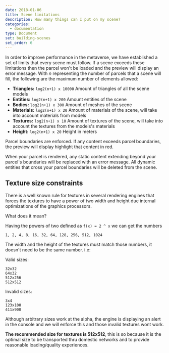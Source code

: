 ```yaml
---
date: 2018-01-06
title: Scene limitations
description: How many things can I put on my scene?
categories:
  - documentation
type: Document
set: building-scenes
set_order: 6
---
```

In order to improve performance in the metaverse, we have established a set of limits that every scene must follow. If a
scene exceeds these limitations then the parcel won't be loaded and the preview will display an error message.
With *n* representing the number of parcels that a scene will fill, the following are the maximum number of elements
allowed:

* **Triangles:** `log2(n+1) x 10000` Amount of triangles of all the scene models
* **Entities:** `log2(n+1) x 200` Amount entities of the scene
* **Bodies:** `log2(n+1) x 300` Amount of meshes of the scene
* **Materials:** `log2(n+1) x 20` Amount of materials of the scene, will take into account materials from models
* **Textures:** `log2(n+1) x 10` Amount of textures of the scene, will take into account the textures from the models's materials
* **Height:** `log2(n+1) x 20` Height in meters

Parcel boundaries are enforced. If any content exceeds parcel boundaries, the preview will display highlight that
content in red.

When your parcel is rendered, any static content extending beyond your parcel's boundaries will be replaced with an
error message. All dynamic entities that cross your parcel boundaries will be deleted from the scene.

## Texture size constraints

There is a well known rule for textures in several rendering engines that forces the textures to have a power of two
width and height due internal optimizations of the graphics processors.  

What does it mean?  

Having the powers of two defined as `f(x) = 2 ^ x` we can get the numbers

```
1, 2, 4, 8, 16, 32, 64, 128, 256, 512, 1024
```

The width and the height of the textures must match those numbers, it doesn't need to be the same number. i.e:

Valid sizes:
```
32x32
64x32
512x256
512x512
```
Invalid sizes:
```
3x4
123x100
411x900
```

Although arbitrary sizes work at the alpha, the engine is displaying an alert in the console and we will enforce this
and those invalid textures wont work.

**The recommended size for textures is 512x512**, this is so because it is the optimal size to be transported thru domestic
networks and to provide reasonable loading/quality experiences.